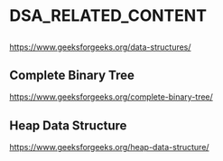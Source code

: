 # DSA_RELATED_CONTENT
  ##
  https://www.geeksforgeeks.org/data-structures/
  ## Complete Binary Tree
  https://www.geeksforgeeks.org/complete-binary-tree/
  ## Heap Data Structure
  https://www.geeksforgeeks.org/heap-data-structure/

